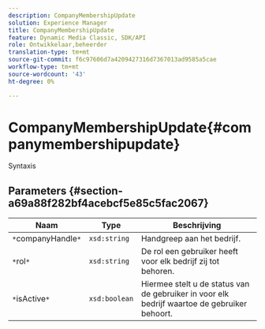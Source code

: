 ```yaml
---
description: CompanyMembershipUpdate
solution: Experience Manager
title: CompanyMembershipUpdate
feature: Dynamic Media Classic, SDK/API
role: Ontwikkelaar,beheerder
translation-type: tm+mt
source-git-commit: f6c97606d7a4209427316d7367013ad9585a5cae
workflow-type: tm+mt
source-wordcount: '43'
ht-degree: 0%

---
```



# CompanyMembershipUpdate{#companymembershipupdate}

Syntaxis

## Parameters {#section-a69a88f282bf4acebcf5e85c5fac2067}

| Naam | Type | Beschrijving |
|---|---|---|
| `*`companyHandle`*` | `xsd:string` | Handgreep aan het bedrijf. |
| `*`rol`*` | `xsd:string` | De rol een gebruiker heeft voor elk bedrijf zij tot behoren. |
| `*`isActive`*` | `xsd:boolean` | Hiermee stelt u de status van de gebruiker in voor elk bedrijf waartoe de gebruiker behoort. |

